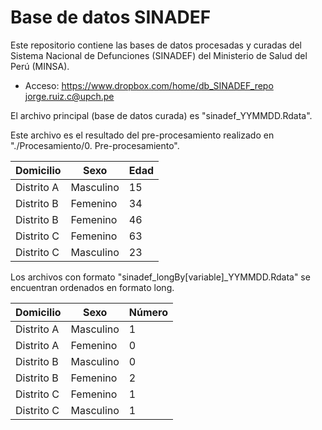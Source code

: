 # Base de datos SINADEF

Este repositorio contiene las bases de datos procesadas y curadas del Sistema Nacional de Defunciones (SINADEF) del Ministerio de Salud del Perú (MINSA).

- Acceso: https://www.dropbox.com/home/db_SINADEF_repo jorge.ruiz.c@upch.pe

El archivo principal (base de datos curada) es "sinadef_YYMMDD.Rdata".

Este archivo es el resultado del pre-procesamiento realizado en "./Procesamiento/0. Pre-procesamiento".

| Domicilio  | Sexo | Edad |
| ------------- | ------------- |  ------------- |
| Distrito A  | Masculino  | 15 |
| Distrito B  | Femenino | 34  |
| Distrito B  | Femenino | 46  |
| Distrito C  | Femenino | 63 |
| Distrito C  | Masculino | 23  |


Los archivos con formato "sinadef_longBy[variable]_YYMMDD.Rdata" se encuentran ordenados en formato long.

| Domicilio  | Sexo | Número |
| ------------- | ------------- |  ------------- |
| Distrito A  | Masculino  | 1 |
| Distrito A  | Femenino  | 0 |
| Distrito B  | Masculino  | 0 |
| Distrito B  | Femenino  | 2 |
| Distrito C  | Femenino  | 1 |
| Distrito C  | Masculino   | 1 |
